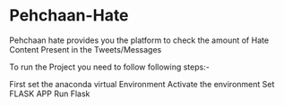 # Pehchaan-Hate

Pehchaan hate provides you the platform to check the amount of Hate Content Present in the Tweets/Messages

To run the Project you need to follow following steps:-

First set the anaconda virtual Environment
Activate the environment
Set FLASK APP
Run Flask 
